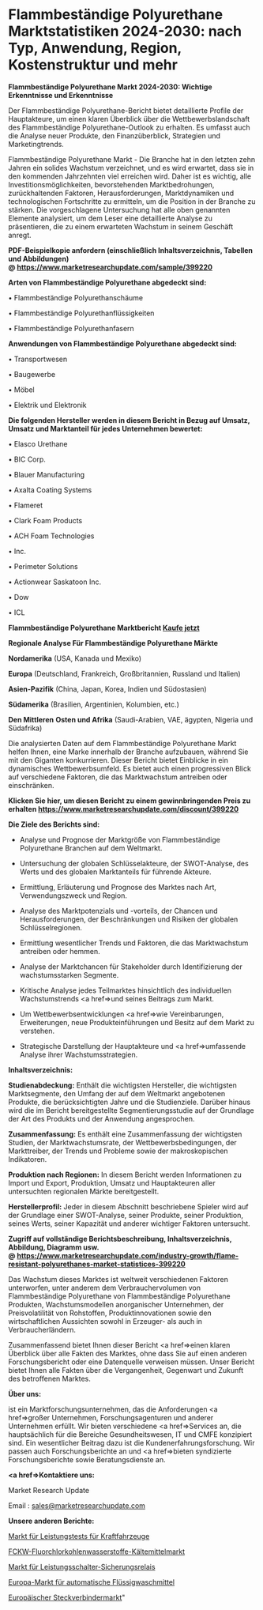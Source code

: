 # Flammbeständige Polyurethane Marktstatistiken 2024-2030: nach Typ, Anwendung, Region, Kostenstruktur und mehr

<strong>Flammbeständige Polyurethane Markt 2024-2030: Wichtige Erkenntnisse und Erkenntnisse</strong>

Der Flammbeständige Polyurethane-Bericht bietet detaillierte Profile der Hauptakteure, um einen klaren Überblick über die Wettbewerbslandschaft des Flammbeständige Polyurethane-Outlook zu erhalten. Es umfasst auch die Analyse neuer Produkte, den Finanzüberblick, Strategien und Marketingtrends.

Flammbeständige Polyurethane Markt - Die Branche hat in den letzten zehn Jahren ein solides Wachstum verzeichnet, und es wird erwartet, dass sie in den kommenden Jahrzehnten viel erreichen wird. Daher ist es wichtig, alle Investitionsmöglichkeiten, bevorstehenden Marktbedrohungen, zurückhaltenden Faktoren, Herausforderungen, Marktdynamiken und technologischen Fortschritte zu ermitteln, um die Position in der Branche zu stärken. Die vorgeschlagene Untersuchung hat alle oben genannten Elemente analysiert, um dem Leser eine detaillierte Analyse zu präsentieren, die zu einem erwarteten Wachstum in seinem Geschäft anregt.

<strong><b>PDF-Beispielkopie anfordern (einschließlich Inhaltsverzeichnis, Tabellen und Abbildungen) @ </b></strong><strong><a href=https://www.marketresearchupdate.com/sample/399220><strong>https://www.marketresearchupdate.com/sample/399220</u></a></strong></strong>

<strong>Arten von Flammbeständige Polyurethane abgedeckt sind:</strong>

• Flammbeständige Polyurethanschäume

• Flammbeständige Polyurethanflüssigkeiten

• Flammbeständige Polyurethanfasern

<strong>Anwendungen von Flammbeständige Polyurethane abgedeckt sind:</strong>

• Transportwesen

• Baugewerbe

• Möbel

• Elektrik und Elektronik

<strong>Die folgenden Hersteller werden in diesem Bericht in Bezug auf Umsatz, Umsatz und Marktanteil für jedes Unternehmen bewertet:</strong>

• Elasco Urethane

• BIC Corp.

• Blauer Manufacturing

• Axalta Coating Systems

• Flameret

• Clark Foam Products

• ACH Foam Technologies

• Inc.

• Perimeter Solutions

• Actionwear Saskatoon Inc.

• Dow

• ICL

<strong>Flammbeständige Polyurethane Marktbericht <a href=https://www.marketresearchupdate.com/buynow/399220>Kaufe jetzt</a></strong>

<strong>Regionale Analyse Für Flammbeständige Polyurethane Märkte</strong>

<strong>Nordamerika</strong> (USA, Kanada und Mexiko)

<strong>Europa</strong> (Deutschland, Frankreich, Großbritannien, Russland und Italien)

<strong>Asien-Pazifik</strong> (China, Japan, Korea, Indien und Südostasien)

<strong>Südamerika</strong> (Brasilien, Argentinien, Kolumbien, etc.)

<strong>Den Mittleren</strong> <strong>Osten und Afrika</strong> (Saudi-Arabien, VAE, ägypten, Nigeria und Südafrika)

Die analysierten Daten auf dem Flammbeständige Polyurethane Markt helfen Ihnen, eine Marke innerhalb der Branche aufzubauen, während Sie mit den Giganten konkurrieren. Dieser Bericht bietet Einblicke in ein dynamisches Wettbewerbsumfeld. Es bietet auch einen progressiven Blick auf verschiedene Faktoren, die das Marktwachstum antreiben oder einschränken.

<strong>Klicken Sie hier, um diesen Bericht zu einem gewinnbringenden Preis zu erhalten
</strong><strong><a href=https://www.marketresearchupdate.com/discount/399220>https://www.marketresearchupdate.com/discount/399220</b></u></strong></a>

<strong>Die Ziele des Berichts sind:</strong>

- Analyse und Prognose der Marktgröße von Flammbeständige Polyurethane Branchen auf dem Weltmarkt.

- Untersuchung der globalen Schlüsselakteure, der SWOT-Analyse, des Werts und des globalen Marktanteils für führende Akteure.

- Ermittlung, Erläuterung und Prognose des Marktes nach Art, Verwendungszweck und Region.

- Analyse des Marktpotenzials und -vorteils, der Chancen und Herausforderungen, der Beschränkungen und Risiken der globalen Schlüsselregionen.

- Ermittlung wesentlicher Trends und Faktoren, die das Marktwachstum antreiben oder hemmen.

- Analyse der Marktchancen für Stakeholder durch Identifizierung der wachstumsstarken Segmente.

- Kritische Analyse jedes Teilmarktes hinsichtlich des individuellen Wachstumstrends <a href=>und</a> seines Beitrags zum Markt.

- Um Wettbewerbsentwicklungen <a href=>wie</a> Vereinbarungen, Erweiterungen, neue Produkteinführungen und Besitz auf dem Markt zu verstehen.

- Strategische Darstellung der Hauptakteure und <a href=>umfas</a>sende Analyse ihrer Wachstumsstrategien.

<strong>Inhaltsverzeichnis:</strong>

<strong>Studienabdeckung:</strong> Enthält die wichtigsten Hersteller, die wichtigsten Marktsegmente, den Umfang der auf dem Weltmarkt angebotenen Produkte, die berücksichtigten Jahre und die Studienziele. Darüber hinaus wird die im Bericht bereitgestellte Segmentierungsstudie auf der Grundlage der Art des Produkts und der Anwendung angesprochen.

<strong>Zusammenfassung:</strong> Es enthält eine Zusammenfassung der wichtigsten Studien, der Marktwachstumsrate, der Wettbewerbsbedingungen, der Markttreiber, der Trends und Probleme sowie der makroskopischen Indikatoren.

<strong>Produktion nach Regionen:</strong> In diesem Bericht werden Informationen zu Import und Export, Produktion, Umsatz und Hauptakteuren aller untersuchten regionalen Märkte bereitgestellt.

<strong>Herstellerprofil:</strong> Jeder in diesem Abschnitt beschriebene Spieler wird auf der Grundlage einer SWOT-Analyse, seiner Produkte, seiner Produktion, seines Werts, seiner Kapazität und anderer wichtiger Faktoren untersucht.

<strong><b>Zugriff auf vollständige Berichtsbeschreibung, Inhaltsverzeichnis, Abbildung, Diagramm usw. @ </b></strong><strong><a href=https://www.marketresearchupdate.com/industry-growth/flame-resistant-polyurethanes-market-statistices-399220>https://www.marketresearchupdate.com/industry-growth/flame-resistant-polyurethanes-market-statistices-399220</a></strong>

Das Wachstum dieses Marktes ist weltweit verschiedenen Faktoren unterworfen, unter anderem dem Verbrauchervolumen von Flammbeständige Polyurethane von Flammbeständige Polyurethane Produkten, Wachstumsmodellen anorganischer Unternehmen, der Preisvolatilität von Rohstoffen, Produktinnovationen sowie den wirtschaftlichen Aussichten sowohl in Erzeuger- als auch in Verbraucherländern.

Zusammenfassend bietet Ihnen dieser Bericht <a href=>einen</a> klaren Überblick über alle Fakten des Marktes, ohne dass Sie auf einen anderen Forschungsbericht oder eine Datenquelle verweisen müssen. Unser Bericht bietet Ihnen alle Fakten über die Vergangenheit, Gegenwart und Zukunft des betroffenen Marktes.

<strong>Über uns:</strong>

 ist ein Marktforschungsunternehmen, das die Anforderungen <a href=>großer</a> Unternehmen, Forschungsagenturen und anderer Unternehmen erfüllt. Wir bieten verschiedene <a href=>Services</a> an, die hauptsächlich für die Bereiche Gesundheitswesen, IT und CMFE konzipiert sind. Ein wesentlicher Beitrag dazu ist die Kundenerfahrungsforschung. Wir passen auch Forschungsberichte an und <a href=>bieten</a> syndizierte Forschungsberichte sowie Beratungsdienste an.

<strong><a href=>Kontaktiere uns:</a></strong>

Market Research Update

Email : sales@marketresearchupdate.com

<strong>Unsere anderen Berichte:</strong>

<a href=https://www.linkedin.com/pulse/automotive-performance-testing-market-expected>Markt für Leistungstests für Kraftfahrzeuge</a>

<a href=https://www.linkedin.com/pulse/cfcs-chlorofluorocarbons-refrigerant-market>FCKW-Fluorchlorkohlenwasserstoffe-Kältemittelmarkt</a>

<a href=https://www.linkedin.com/pulse/circuit-breaker-fuse-relay-market-sizing-up-anticipating>Markt für Leistungsschalter-Sicherungsrelais</a>

<a href=https://www.linkedin.com/pulse/europe-automatic-liquid-detergent-market-2023>Europa-Markt für automatische Flüssigwaschmittel</a>

<a href=https://www.linkedin.com/pulse/europe-connector-market-2023-current-future-potential>Europäischer Steckverbindermarkt</a>"
